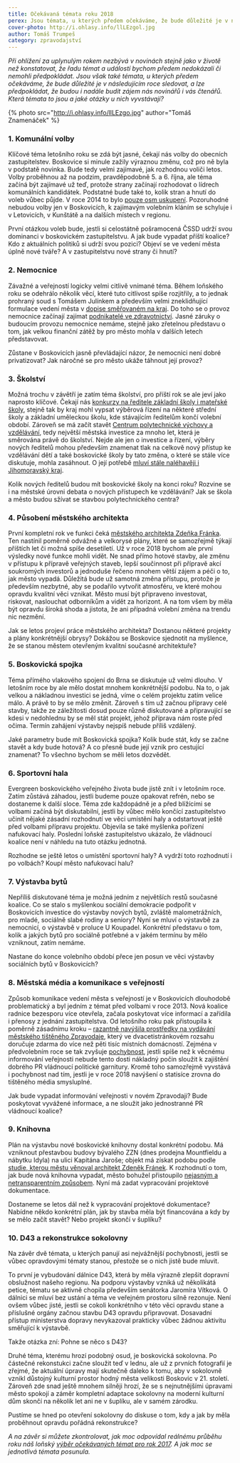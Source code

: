 ```yaml
---
title: Očekávaná témata roku 2018
perex: Jsou témata, u kterých předem očekáváme, že bude důležité je v následujícím roce sledovat, a lze předpokládat, že budou i nadále budit zájem nás novinářů i vás čtenářů. Která témata to jsou a jaké otázky u nich vyvstávají?
cover-photo: http://i.ohlasy.info/llLEzgol.jpg
author: Tomáš Trumpeš
category: zpravodajství
---
```


*Při ohlížení za uplynulým rokem nezbývá v novinách stejně jako v životě než konstatovat, že řadu témat a událostí bychom předem nedokázali či nemohli předpokládat. Jsou však také témata, u kterých předem očekáváme, že bude důležité je v následujícím roce sledovat, a lze předpokládat, že budou i nadále budit zájem nás novinářů i vás čtenářů. Která témata to jsou a jaké otázky u nich vyvstávají?*

{% photo src="http://i.ohlasy.info/llLEzgo.jpg" author="Tomáš Znamenáček" %}

### 1. Komunální volby

Klíčové téma letošního roku se zdá být jasné, čekají nás volby do obecních zastupitelstev. Boskovice si minule zažily výraznou změnu, což pro ně byla v podstatě novinka. Bude tedy velmi zajímavé, jak rozhodnou voliči letos. Volby proběhnou až na podzim, pravděpodobně 5. a 6. října, ale téma začíná být zajímavé už teď, protože strany začínají rozhodovat o lídrech komunálních kandidátek. Podstatné bude také to, kolik stran a hnutí do voleb vůbec půjde. V roce 2014 to bylo [pouze osm uskupení](https://volby.cz/pls/kv2014/kv1111?xjazyk=CZ&xid=1&xdz=2&xnumnuts=6201&xobec=581372&xstat=0&xvyber=0). Pozoruhodné nebudou volby jen v Boskovicích, k zajímavým volebním kláním se schyluje i v Letovicích, v Kunštátě a na dalších místech v regionu.

První otázkou voleb bude, jestli si celostátně pošramocená ČSSD udrží svou dominanci v boskovickém zastupitelstvu. A jak bude vypadat příští koalice? Kdo z aktuálních politiků si udrží svou pozici? Objeví se ve vedení města úplně nové tváře? A v zastupitelstvu nové strany či hnutí?

### 2. Nemocnice

Závažné a veřejností logicky velmi citlivě vnímané téma. Během loňského roku se odehrálo několik věcí, které tuto citlivost spíše rozjitřily, a to jednak prohraný soud s Tomášem Julínkem a především velmi zneklidňující formulace vedení města v [dopise směřovaném na kraj](http://www.ohlasy.info/clanky/2017/10/prevod-nemocnice.html). Do toho se o provoz nemocnice začínají zajímat [podnikatelé ve zdravotnictví](http://www.ohlasy.info/clanky/2017/12/nemocnice-agel.html). Jasné záruky o budoucím provozu nemocnice nemáme, stejně jako zřetelnou představu o tom, jak velkou finanční zátěž by pro město mohla v dalších letech představovat.

Zůstane v Boskovicích jasně převládající názor, že nemocnici není dobré privatizovat? Jak náročné se pro město ukáže táhnout její provoz?

### 3. Školství

Možná trochu v závětří je zatím téma školství, pro příští rok se ale jeví jako naprosto klíčové. Čekají nás [konkurzy na ředitele základní školy i mateřské školy](http://www.ohlasy.info/clanky/2017/02/sloucene-skoly.html), stejně tak by kraj mohl vypsat výběrová řízení na některé střední školy a základní uměleckou školu, kde stávajícím ředitelům končí volební období. Zároveň se má začít stavět [Centrum polytechnické výchovy a vzdělávání](http://www.ohlasy.info/clanky/2017/11/cpv-bude.html), tedy největší městská investice za mnoho let, která je směrována právě do školství. Nejde ale jen o investice a řízení, výběry nových ředitelů mohou především znamenat tlak na celkově nový přístup ke vzdělávání dětí a také boskovické školy by tato změna, o které se stále více diskutuje, mohla zasáhnout. O její potřebě [mluví stále naléhavěji i Jihomoravský kraj](http://www.eduin.cz/tiskove-zpravy/jihomoravsky-kraj-jako-prvni-region-v-cr-podporuje-zmenu-v-systemu-vzdelavani-reditelu-verejnych-skol/).

Kolik nových ředitelů budou mít boskovické školy na konci roku? Rozvine se i na městské úrovni debata o nových přístupech ke vzdělávání? Jak se škola a město budou sžívat se stavbou polytechnického centra?

### 4. Působení městského architekta

První kompletní rok ve funkci čeká [městského architekta Zdeňka Fránka](http://www.ohlasy.info/clanky/2017/10/rozhovor-franek.html). Ten nastínil poměrně odvážné a velkorysé plány, které se samozřejmě týkají příštích let či možná spíše desetiletí. Už v roce 2018 bychom ale první výsledky nové funkce mohli vidět. Ne snad přímo hotové stavby, ale změnu v přístupu k přípravě veřejných staveb, lepší součinnost při přípravě akcí soukromých investorů a jednoduše řečeno mnohem větší zájem a péči o to, jak město vypadá. Důležitá bude už samotná změna přístupu, protože je především nezbytné, aby se podařilo vytvořit atmosféru, ve které mohou opravdu kvalitní věci vznikat. Město musí být připraveno investovat, riskovat, naslouchat odborníkům a vidět za horizont. A na tom všem by měla být opravdu široká shoda a jistota, že ani případná volební změna na trendu nic nezmění.

Jak se letos projeví práce městského architekta? Dostanou některé projekty a plány konkrétnější obrysy? Dokážou se Boskovice sjednotit na myšlence, že se stanou městem otevřeným kvalitní současné architektuře?

### 5. Boskovická spojka

Téma přímého vlakového spojení do Brna se diskutuje už velmi dlouho. V letošním roce by ale mělo dostat mnohem konkrétnější podobu. Na to, o jak velkou a nákladnou investici se jedná, víme o celém projektu zatím velice málo. A právě to by se mělo změnit. Zároveň s tím už začnou přípravy celé stavby, takže ze záležitosti dosud pouze různě diskutované a připravující se kdesi v nedohlednu by se měl stát projekt, jehož příprava nám roste před očima. Termín zahájení výstavby nejspíš nebude příliš vzdálený.

Jaké parametry bude mít Boskovická spojka? Kolik bude stát, kdy se začne stavět a kdy bude hotová? A co přesně bude její vznik pro cestující znamenat? To všechno bychom se měli letos dozvědět.

### 6. Sportovní hala

Evergreen boskovického veřejného života bude jistě znít i v letošním roce. Zatím zůstává záhadou, jestli budeme pouze opakovat refrén, nebo se dostaneme k další sloce. Téma zde každopádně je a před blížícími se volbami začíná být diskutabilní, jestli by vůbec mělo končící zastupitelstvo učinit nějaké zásadní rozhodnutí ve věci umístění haly a odstartovat ještě před volbami přípravu projektu. Objevila se také myšlenka pořízení nafukovací haly. Poslední loňské zastupitelstvo ukázalo, že vládnoucí koalice není v náhledu na tuto otázku jednotná.

Rozhodne se ještě letos o umístění sportovní haly? A vydrží toto rozhodnutí i po volbách? Koupí město nafukovací halu? 

### 7. Výstavba bytů

Nepříliš diskutované téma je možná jedním z největších restů současné koalice. Co se stalo s myšlenkou sociální demokracie podpořit v Boskovicích investice do výstavby nových bytů, zvláště malometrážních, pro mladé, sociálně slabé rodiny a seniory? Nyní se mluví o výstavbě za nemocnicí, o výstavbě v proluce U Koupadel. Konkrétní představu o tom, kolik a jakých bytů pro sociálně potřebné a v jakém termínu by mělo vzniknout, zatím nemáme.

Nastane do konce volebního období přece jen posun ve věci výstavby sociálních bytů v Boskovicích?

### 8. Městská média a komunikace s veřejností

Způsob komunikace vedení města s veřejností je v Boskovicích dlouhodobě problematický a byl jedním z témat před volbami v roce 2013. Nová koalice radnice bezesporu více otevřela, začala poskytovat více informací a zařídila i přenosy z jednání zastupitelstva. Od letošního roku pak přistoupila k poměrně zásadnímu kroku – [razantně navýšila prostředky na vydávání městského tištěného Zpravodaje](http://www.ohlasy.info/clanky/2017/07/novy-zpravodaj.html), který ve dvacetistránkovém rozsahu doručuje zdarma do více než pěti tisíc místních domácností. Zejména v předvolebním roce se tak zvyšuje [pochybnost](http://www.ohlasy.info/clanky/2017/08/komentar-zpravodaj.html), jestli spíše než k věcnému informování veřejnosti nebude tento dosti nákladný počin sloužit k zajištění dobrého PR vládnoucí politické garnitury. Kromě toho samozřejmě vyvstává i pochybnost nad tím, jestli je v roce 2018 navýšení o statisíce zrovna do tištěného média smysluplné.

Jak bude vypadat informování veřejnosti v novém Zpravodaji? Bude poskytovat vyvážené informace, a ne sloužit jako jednostranné PR vládnoucí koalice?

### 9. Knihovna

Plán na výstavbu nové boskovické knihovny dostal konkrétní podobu. Má vzniknout přestavbou budovy bývalého ZZN (dnes prodejna Mountfieldu a nábytku Idyla) na ulici Kapitána Jaroše; objekt má získat podobu podle [studie, kterou městu věnoval architekt Zdeněk Fránek](http://www.ohlasy.info/clanky/2017/03/knihovna-zzn.html). K rozhodnutí o tom, jak bude nová knihovna vypadat, město bohužel přistoupilo [nejasným a netransparentním způsobem](http://www.ohlasy.info/clanky/2017/12/z-radnice.html). Nyní má zadat vypracování projektové dokumentace.

Dostaneme se letos dál než k vypracování projektové dokumentace? Nabídne někdo konkrétní plán, jak by stavba měla být financována a kdy by se mělo začít stavět? Nebo projekt skončí v šuplíku?

### 10. D43 a rekonstrukce sokolovny

Na závěr dvě témata, u kterých panují asi nejvážnější pochybnosti, jestli se vůbec opravdovými tématy stanou, přestože se o nich jistě bude mluvit.

To první je vybudování dálnice D43, která by měla výrazně zlepšit dopravní obslužnost našeho regionu. Na podporu výstavby vzniká už několikátá petice, tématu se aktivně chopila především senátorka Jaromíra Vítková. O dálnici se mluví bez ustání a téma ve veřejném prostoru silně rezonuje. Není ovšem vůbec jisté, jestli se cokoli konkrétního v této věci opravdu stane a příslušné orgány začnou stavbu D43 opravdu připravovat. Dosavadní přístup ministerstva dopravy nevykazoval prakticky vůbec žádnou aktivitu směřující k výstavbě.

Takže otázka zní: Pohne se něco s D43?

Druhé téma, kterému hrozí podobný osud, je boskovická sokolovna. Po částečné rekonstukci začne sloužit teď v lednu, ale už z prvních fotografií je zřejmé, že aktuální úpravy mají skutečně daleko k tomu, aby v sokolovně vznikl důstojný kulturní prostor hodný města velikosti Boskovic v 21. století. Zároveň zde snad ještě mnohem silněji hrozí, že se s nejnutnějšími úpravami město spokojí a záměr kompletní adaptace sokolovny na moderní kulturní dům skončí na několik let ani ne v šuplíku, ale v samém zárodku.

Pustíme se hned po otevření sokolovny do diskuse o tom, kdy a jak by měla proběhnout opravdu pořádná rekonstrukce?

*A na závěr si můžete zkontrolovat, jak moc odpovídal reálnému průběhu roku náš loňský [výběr očekávaných témat pro rok 2017](http://www.ohlasy.info/clanky/2017/01/letosni-temata.html). A jak moc se jednotlivá témata posunula.*
